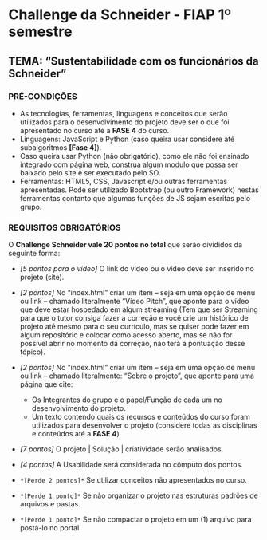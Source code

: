 # Challenge da Schneider - FIAP 1º semestre

## TEMA: “Sustentabilidade com os funcionários da Schneider”

### PRÉ-CONDIÇÕES
- As tecnologias, ferramentas, linguagens e conceitos que serão utilizados para o desenvolvimento do projeto deve ser o que foi apresentado no curso até a **FASE 4** do curso.
- Linguagens: JavaScript e Python (caso queira usar considere até subalgoritmos **[Fase 4]**).
- Caso queira usar Python (não obrigatório), como ele não foi ensinado integrado com página web, construa algum modulo que possa ser baixado pelo site e ser executado pelo SO.
- Ferramentas: HTML5, CSS, Javascript e/ou outras ferramentas apresentadas. Pode ser utilizado Bootstrap (ou outro Framework) nestas ferramentas contanto que algumas funções de JS sejam escritas pelo grupo.

### REQUISITOS OBRIGATÓRIOS
O **Challenge Schneider vale 20 pontos no total** que serão divididos da seguinte forma:

- *[5 pontos para o vídeo]* O link do vídeo ou o vídeo deve ser inserido no projeto (site).
- *[2 pontos]* No “index.html” criar um item – seja em uma opção de menu ou link – chamado literalmente “Vídeo Pitch”, que aponte para o vídeo que deve estar hospedado em algum streaming (Tem que ser Streaming para que o tutor consiga fazer a correção e você crie um histórico de projeto até mesmo para o seu currículo, mas se quiser pode fazer em algum repositório e colocar como acesso aberto, mas se não for possível abrir no momento da correção, não terá a pontuação desse tópico).
- *[2 pontos]* No “index.html” criar um item – seja em uma opção de menu ou link – chamado literalmente: “Sobre o projeto”, que aponte para uma página que cite:
  - Os Integrantes do grupo e o papel/Função de cada um no desenvolvimento do projeto.
  - Um texto contendo quais os recursos e conteúdos do curso foram utilizados para desenvolver o projeto (considere todas as disciplinas e conteúdos até a **FASE 4**).
- *[7 pontos]* O projeto | Solução | criatividade serão analisados.
- *[4 pontos]* A Usabilidade será considerada no cômputo dos pontos.
  
- `*[Perde 2 pontos]*` Se utilizar conceitos não apresentados no curso.
- `*[Perde 1 ponto]*` Se não organizar o projeto nas estruturas padrões de arquivos e pastas. 
- `*[Perde 1 ponto]*` Se não compactar o projeto em um (1) arquivo para postá-lo no portal.
